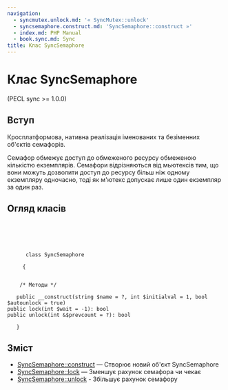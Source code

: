 ```yaml
---
navigation:
  - syncmutex.unlock.md: '« SyncMutex::unlock'
  - syncsemaphore.construct.md: 'SyncSemaphore::construct »'
  - index.md: PHP Manual
  - book.sync.md: Sync
title: Клас SyncSemaphore
---
```

# Клас SyncSemaphore

(PECL sync >= 1.0.0)

## Вступ

Кросплатформова, нативна реалізація іменованих та безіменних об'єктів семафорів.

Семафор обмежує доступ до обмеженого ресурсу обмеженою кількістю екземплярів. Семафори відрізняються від мьютексів тим, що вони можуть дозволити доступ до ресурсу більш ніж одному екземпляру одночасно, тоді як м'ютекс допускає лише один екземпляр за один раз.

## Огляд класів

```classsynopsis



    
     
      class SyncSemaphore
     
     {


    /* Методы */
    
   public __construct(string $name = ?, int $initialval = 1, bool $autounlock = true)
public lock(int $wait = -1): bool
public unlock(int &$prevcount = ?): bool

   }
```

## Зміст

-   [SyncSemaphore::construct](syncsemaphore.construct.md) — Створює новий об'єкт SyncSemaphore
-   [SyncSemaphore::lock](syncsemaphore.lock.md) — Зменшує рахунок семафора чи чекає
-   [SyncSemaphore::unlock](syncsemaphore.unlock.md) - Збільшує рахунок семафору
